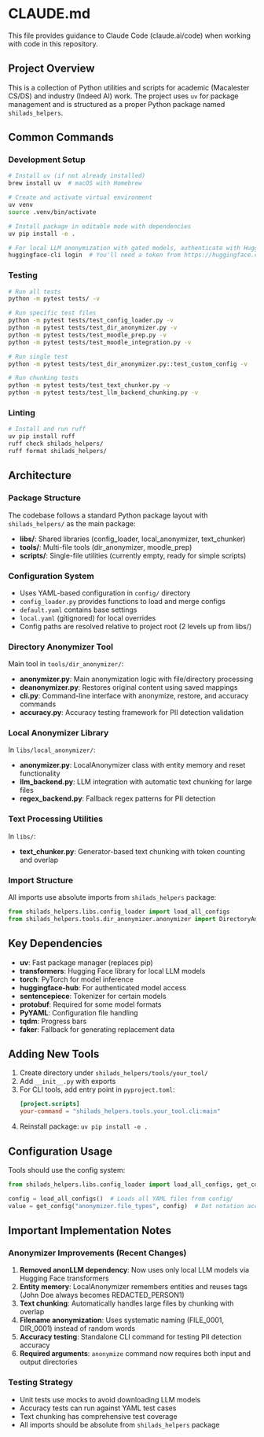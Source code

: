# CLAUDE.md

This file provides guidance to Claude Code (claude.ai/code) when working with code in this repository.

## Project Overview

This is a collection of Python utilities and scripts for academic (Macalester CS/DS) and industry (Indeed AI) work. The project uses `uv` for package management and is structured as a proper Python package named `shilads_helpers`.

## Common Commands

### Development Setup
```bash
# Install uv (if not already installed)
brew install uv  # macOS with Homebrew

# Create and activate virtual environment
uv venv
source .venv/bin/activate

# Install package in editable mode with dependencies
uv pip install -e .

# For local LLM anonymization with gated models, authenticate with Hugging Face
huggingface-cli login  # You'll need a token from https://huggingface.co/settings/tokens
```

### Testing
```bash
# Run all tests
python -m pytest tests/ -v

# Run specific test files
python -m pytest tests/test_config_loader.py -v
python -m pytest tests/test_dir_anonymizer.py -v
python -m pytest tests/test_moodle_prep.py -v
python -m pytest tests/test_moodle_integration.py -v

# Run single test
python -m pytest tests/test_dir_anonymizer.py::test_custom_config -v

# Run chunking tests
python -m pytest tests/test_text_chunker.py -v
python -m pytest tests/test_llm_backend_chunking.py -v
```

### Linting
```bash
# Install and run ruff
uv pip install ruff
ruff check shilads_helpers/
ruff format shilads_helpers/
```

## Architecture

### Package Structure
The codebase follows a standard Python package layout with `shilads_helpers/` as the main package:
- **libs/**: Shared libraries (config_loader, local_anonymizer, text_chunker)
- **tools/**: Multi-file tools (dir_anonymizer, moodle_prep)
- **scripts/**: Single-file utilities (currently empty, ready for simple scripts)

### Configuration System
- Uses YAML-based configuration in `config/` directory
- `config_loader.py` provides functions to load and merge configs
- `default.yaml` contains base settings
- `local.yaml` (gitignored) for local overrides
- Config paths are resolved relative to project root (2 levels up from libs/)

### Directory Anonymizer Tool
Main tool in `tools/dir_anonymizer/`:
- **anonymizer.py**: Main anonymization logic with file/directory processing
- **deanonymizer.py**: Restores original content using saved mappings
- **cli.py**: Command-line interface with anonymize, restore, and accuracy commands
- **accuracy.py**: Accuracy testing framework for PII detection validation

### Local Anonymizer Library
In `libs/local_anonymizer/`:
- **anonymizer.py**: LocalAnonymizer class with entity memory and reset functionality
- **llm_backend.py**: LLM integration with automatic text chunking for large files
- **regex_backend.py**: Fallback regex patterns for PII detection

### Text Processing Utilities
In `libs/`:
- **text_chunker.py**: Generator-based text chunking with token counting and overlap

### Import Structure
All imports use absolute imports from `shilads_helpers` package:
```python
from shilads_helpers.libs.config_loader import load_all_configs
from shilads_helpers.tools.dir_anonymizer.anonymizer import DirectoryAnonymizer
```

## Key Dependencies
- **uv**: Fast package manager (replaces pip)
- **transformers**: Hugging Face library for local LLM models
- **torch**: PyTorch for model inference
- **huggingface-hub**: For authenticated model access
- **sentencepiece**: Tokenizer for certain models
- **protobuf**: Required for some model formats
- **PyYAML**: Configuration file handling
- **tqdm**: Progress bars
- **faker**: Fallback for generating replacement data

## Adding New Tools

1. Create directory under `shilads_helpers/tools/your_tool/`
2. Add `__init__.py` with exports
3. For CLI tools, add entry point in `pyproject.toml`:
   ```toml
   [project.scripts]
   your-command = "shilads_helpers.tools.your_tool.cli:main"
   ```
4. Reinstall package: `uv pip install -e .`

## Configuration Usage
Tools should use the config system:
```python
from shilads_helpers.libs.config_loader import load_all_configs, get_config

config = load_all_configs()  # Loads all YAML files from config/
value = get_config("anonymizer.file_types", config)  # Dot notation access
```

## Important Implementation Notes

### Anonymizer Improvements (Recent Changes)
1. **Removed anonLLM dependency**: Now uses only local LLM models via Hugging Face transformers
2. **Entity memory**: LocalAnonymizer remembers entities and reuses tags (John Doe always becomes REDACTED_PERSON1)
3. **Text chunking**: Automatically handles large files by chunking with overlap
4. **Filename anonymization**: Uses systematic naming (FILE_0001, DIR_0001) instead of random words
5. **Accuracy testing**: Standalone CLI command for testing PII detection accuracy
6. **Required arguments**: `anonymize` command now requires both input and output directories

### Testing Strategy
- Unit tests use mocks to avoid downloading LLM models
- Accuracy tests can run against YAML test cases
- Text chunking has comprehensive test coverage
- All imports should be absolute from `shilads_helpers` package